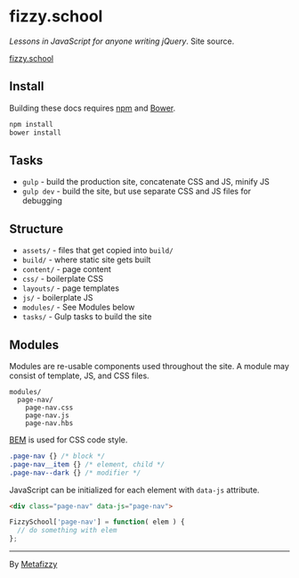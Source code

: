 # fizzy.school

_Lessons in JavaScript for anyone writing jQuery_. Site source.

[fizzy.school](http://fizzy.school)

## Install

Building these docs requires [npm](https://npmjs.com) and [Bower](http://bower.io).

``` bash
npm install
bower install
```

## Tasks

+ `gulp` - build the production site, concatenate CSS and JS, minify JS
+ `gulp dev` - build the site, but use separate CSS and JS files for debugging

## Structure

+ `assets/` - files that get copied into `build/`
+ `build/` - where static site gets built
+ `content/` - page content
+ `css/`  - boilerplate CSS
+ `layouts/` - page templates
+ `js/` - boilerplate JS
+ `modules/` - See Modules below
+ `tasks/` - Gulp tasks to build the site

## Modules

Modules are re-usable components used throughout the site. A module may consist of template, JS, and CSS files.

    modules/
      page-nav/
        page-nav.css
        page-nav.js
        page-nav.hbs

[BEM](http://csswizardry.com/2013/01/mindbemding-getting-your-head-round-bem-syntax/) is used for CSS code style.

``` css
.page-nav {} /* block */
.page-nav__item {} /* element, child */
.page-nav--dark {} /* modifier */
```

JavaScript can be initialized for each element with `data-js` attribute.

``` html
<div class="page-nav" data-js="page-nav">
```

``` js
FizzySchool['page-nav'] = function( elem ) {
  // do something with elem
};
```

---

By [Metafizzy](http://metafizzy.co)
